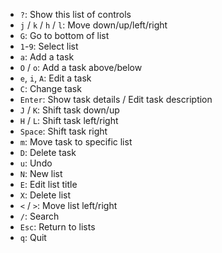 - `?`: Show this list of controls
- `j` / `k` / `h` / `l`: Move down/up/left/right
- `G`: Go to bottom of list
- `1`-`9`: Select list
- `a`: Add a task
- `O` / `o`: Add a task above/below
- `e`, `i`, `A`: Edit a task
- `C`: Change task
- `Enter`: Show task details / Edit task description
- `J` / `K`: Shift task down/up
- `H` / `L`: Shift task left/right
- `Space`: Shift task right
- `m`: Move task to specific list
- `D`: Delete task
- `u`: Undo
- `N`: New list
- `E`: Edit list title
- `X`: Delete list
- `<` / `>`: Move list left/right
- `/`: Search
- `Esc`: Return to lists
- `q`: Quit
